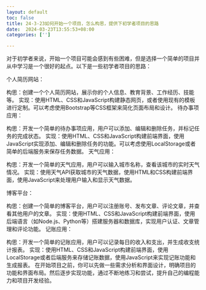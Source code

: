 ```yaml
---
layout: default
toc: false
title: 24-3-23如何开始一个项目，怎么构思，提供下初学者项目的思路
date:  2024-03-23T13:55:53+08:00
categories: ['']

---
```



对于初学者来说，开始一个项目可能会感到有些困难，但是选择一个简单的项目并从中学习是一个很好的起点。以下是一些初学者项目的思路：

个人简历网站：

构思：创建一个个人简历网站，展示你的个人信息、教育背景、工作经历、技能等。
实现：使用HTML、CSS和JavaScript构建静态网页，或者使用现有的模板进行定制。可以考虑使用Bootstrap等CSS框架来简化页面布局和设计。
待办事项应用：

构思：开发一个简单的待办事项应用，用户可以添加、编辑和删除任务，并标记任务的完成状态。
实现：使用HTML、CSS和JavaScript构建前端界面，使用JavaScript实现添加、编辑和删除任务的功能。可以考虑使用LocalStorage或者简单的后端服务来保存任务数据。
天气应用：

构思：开发一个简单的天气应用，用户可以输入城市名称，查看该城市的实时天气情况。
实现：使用天气API获取城市的天气数据，使用HTML和CSS构建前端界面，使用JavaScript来处理用户输入和显示天气数据。


博客平台：

构思：创建一个简单的博客平台，用户可以注册账号、发布文章、评论文章，并查看其他用户的文章。
实现：使用HTML、CSS和JavaScript构建前端界面，使用后端语言（如Node.js、Python等）搭建服务器和数据库，实现用户认证、文章管理和评论功能。
记账应用：

构思：开发一个简单的记账应用，用户可以记录每日的收入和支出，并生成收支统计报表。
实现：使用HTML、CSS和JavaScript构建前端界面，使用LocalStorage或者后端服务来存储记账数据，使用JavaScript来实现记账功能和生成报表。
在开始项目之前，你可以先做一些需求分析和界面设计，明确项目的功能和界面布局。然后逐步实现功能，通过不断地练习和尝试，提升自己的编程能力和项目开发经验。